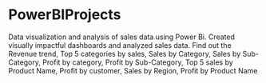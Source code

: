 # PowerBIProjects
Data visualization and analysis of sales data using Power Bi.
 Created visually impactful dashboards and analyzed sales data. 
Find out the Revenue trend, Top 5 categories by sales, Sales by Category, Sales by Sub-Category, Profit by category, Profit by Sub-Category, Top 5 sales by Product Name, Profit by customer, Sales by Region, Profit by Product Name
